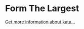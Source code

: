 Form The Largest 
=
[Get more information about kata...](https://www.codewars.com//kata//kata/5a4ea304b3bfa89a9900008e)